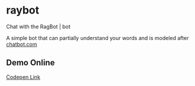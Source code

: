 # raybot
Chat with the RagBot | bot

A simple bot that can partially understand your words and is modeled after [chatbot.com](http://botchat.com/)

## Demo Online

[Codepen Link](https://codepen.io/emnatkins/full/YzJgPOZ)
